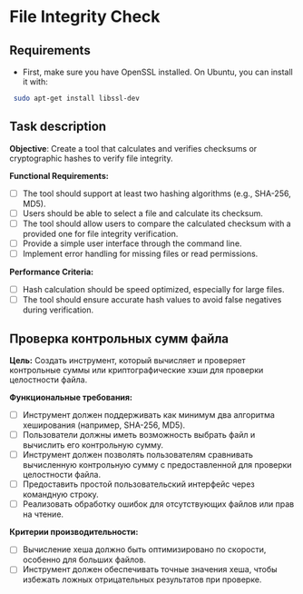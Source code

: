 # File Integrity Check

## Requirements
- First, make sure you have OpenSSL installed. On Ubuntu, you can install it with:
```bash
 sudo apt-get install libssl-dev
```

## Task description
**Objective**: Create a tool that calculates and verifies checksums or cryptographic hashes to verify file integrity.

**Functional Requirements:**

- [ ] The tool should support at least two hashing algorithms (e.g., SHA-256, MD5).
- [ ] Users should be able to select a file and calculate its checksum.
- [ ]  The tool should allow users to compare the calculated checksum with a provided one for file integrity verification.
- [ ]  Provide a simple user interface through the command line.
- [ ]  Implement error handling for missing files or read permissions.

**Performance Criteria:**

- [ ] Hash calculation should be speed optimized, especially for large files.
- [ ] The tool should ensure accurate hash values to avoid false negatives during verification.

## Проверка контрольных сумм файла

**Цель:** Создать инструмент, который вычисляет и проверяет контрольные суммы или криптографические хэши для проверки целостности файла.

**Функциональные требования:**

- [ ]  Инструмент должен поддерживать как минимум два алгоритма хеширования (например, SHA-256, MD5).
- [ ]  Пользователи должны иметь возможность выбрать файл и вычислить его контрольную сумму.
- [ ]  Инструмент должен позволять пользователям сравнивать вычисленную контрольную сумму с предоставленной для проверки целостности файла.
- [ ]  Предоставить простой пользовательский интерфейс через командную строку.
- [ ]  Реализовать обработку ошибок для отсутствующих файлов или прав на чтение.

**Критерии производительности:**

- [ ]  Вычисление хеша должно быть оптимизировано по скорости, особенно для больших файлов.
- [ ]  Инструмент должен обеспечивать точные значения хеша, чтобы избежать ложных отрицательных результатов при проверке.
